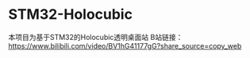# STM32-Holocubic
本项目为基于STM32的Holocubic透明桌面站
B站链接：https://www.bilibili.com/video/BV1hG41177gG?share_source=copy_web
